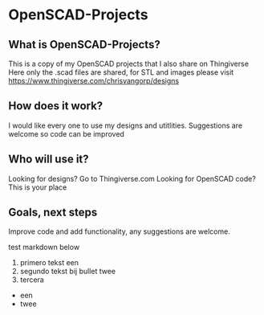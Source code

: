 # OpenSCAD-Projects

## What is OpenSCAD-Projects?
This is a copy of my OpenSCAD projects that I also share on Thingiverse
Here only the .scad files are shared, for STL and images please visit https://www.thingiverse.com/chrisvangorp/designs

## How does it work?
I would like every one to use my designs and utitlities.
Suggestions are welcome so code can be improved

## Who will use it?
Looking for designs? Go to Thingiverse.com 
Looking for OpenSCAD code? This is your place

## Goals, next steps
Improve code and add functionality, any suggestions are welcome.

test markdown below
1. primero
tekst een
2. segundo
tekst bij bullet twee
3. tercera

* een
* twee

